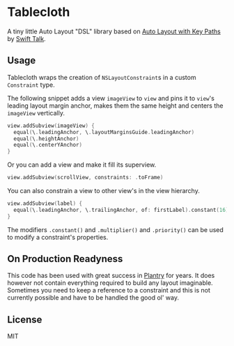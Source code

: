 # Tablecloth

A tiny little Auto Layout "DSL" library based on [Auto Layout with Key Paths](https://talk.objc.io/episodes/S01E75-auto-layout-with-key-paths)
by [Swift Talk](https://talk.objc.io).

## Usage

Tablecloth wraps the creation of `NSLayoutConstraint`s in a custom `Constraint` type.

The following snippet adds a view `imageView` to `view` and pins it to `view`'s leading layout margin anchor, makes them the same
height and centers the `imageView` vertically.

```swift
view.addSubview(imageView) {
  equal(\.leadingAnchor, \.layoutMarginsGuide.leadingAnchor)
  equal(\.heightAnchor)
  equal(\.centerYAnchor)
}
```

Or you can add a view and make it fill its superview.

```swift
view.addSubview(scrollView, constraints: .toFrame)
```

You can also constrain a view to other view's in the view hierarchy.

```swift
view.addSubview(label) {
  equal(\.leadingAnchor, \.trailingAnchor, of: firstLabel).constant(16)
}
```

The modifiers `.constant()` and `.multiplier()` and `.priority()` can be used to modify a constraint's properties.

## On Production Readyness

This code has been used with great success in [Plantry](https://www.plantry.app/) for years. It does however not contain everything
required to build any layout imaginable.  Sometimes you need to keep a reference to a constraint and this is not currently possible
and have to be handled the good ol' way.

## License

MIT
